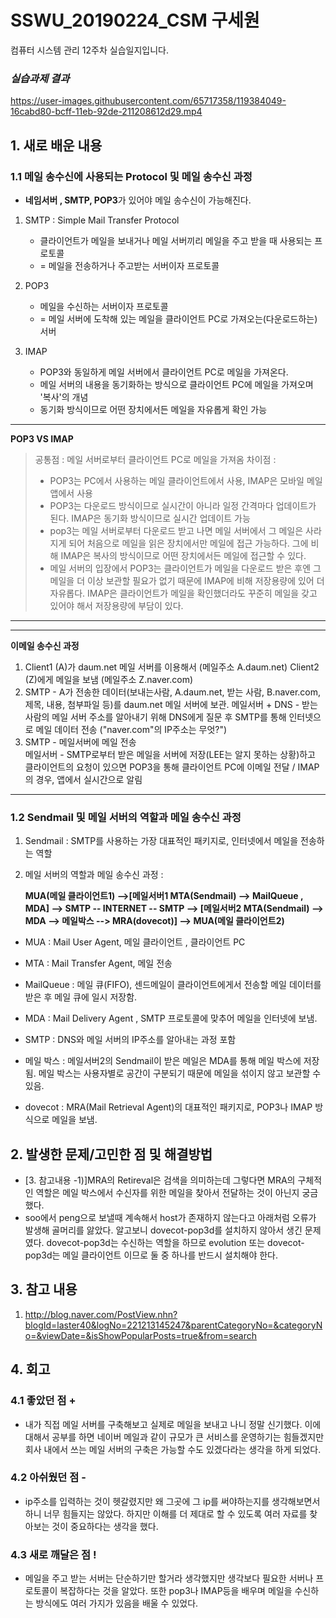 # SSWU_20190224_CSM 구세원 

컴퓨터 시스템 관리 12주차 실습일지입니다.

### *실습과제 결과*


https://user-images.githubusercontent.com/65717358/119384049-16cabd80-bcff-11eb-92de-211208612d29.mp4


 
## 1. 새로 배운 내용

### 1.1 메일 송수신에 사용되는 Protocol 및 메일 송수신 과정 
- **네임서버 , SMTP, POP3**가 있어야 메일 송수신이 가능해진다. 
1) SMTP : Simple Mail Transfer Protocol 
   - 클라이언트가 메일을 보내거나 메일 서버끼리 메일을 주고 받을 때 사용되는 프로토콜
   - = 메일을 전송하거나 주고받는 서버이자 프로토콜 
    
2) POP3
   - 메일을 수신하는 서버이자 프로토콜 
   - = 메일 서버에 도착해 있는 메일을 클라이언트 PC로 가져오는(다운로드하는) 서버
   
3) IMAP
   - POP3와 동일하게 메일 서버에서 클라이언트 PC로 메일을 가져온다. 
   - 메일 서버의 내용을 동기화하는 방식으로 클라이언트 PC에 메일을 가져오며 '복사'의 개념 
   - 동기화 방식이므로 어떤 장치에서든 메일을 자유롭게 확인 가능 

--- 
**POP3 VS IMAP**

> 공통점 : 메일 서버로부터 클라이언트 PC로 메일을 가져옴
> 차이점 :
> - POP3는 PC에서 사용하는 메일 클라이언트에서 사용, IMAP은 모바일 메일 앱에서 사용 
> - POP3는 다운로드 방식이므로 실시간이 아니라 일정 간격마다 업데이트가 된다. IMAP은 동기화 방식이므로 실시간 업데이트 가능 
> - pop3는 메일 서버로부터 다운로드 받고 나면 메일 서버에서 그 메일은 사라지게 되어 처음으로 메일을 읽은 장치에서만 메일에 접근 가능하다. 
> 그에 비해 IMAP은 복사의 방식이므로 어떤 장치에서든 메일에 접근할 수 있다. 
> - 메일 서버의 입장에서 POP3는 클라이언트가 메일을 다운로드 받은 후엔 그 메일을 더 이상 보관할 필요가 없기 때문에 IMAP에 비해 저장용량에 있어 더 자유롭다. 
> IMAP은 클라이언트가 메일을 확인했더라도 꾸준히 메일을 갖고 있어야 해서 저장용량에 부담이 있다. 

---

---
**이메일 송수신 과정**
1. Client1 (A)가 daum.net 메일 서버를 이용해서 (메일주소 A.daum.net) Client2 (Z)에게 메일을 보냄 (메일주소 Z.naver.com)
2. SMTP - A가 전송한 데이터(보내는사람, A.daum.net, 받는 사람, B.naver.com, 제목, 내용, 첨부파일 등)를 daum.net 메일 서버에 보관.
   메일서버 + DNS - 받는 사람의 메일 서버 주소를 알아내기 위해 DNS에게 질문 후 SMTP를 통해 인터넷으로 메일 데이터 전송 ("naver.com"의 IP주소는 무엇?")
3. SMTP - 메일서버에 메일 전송  
   메일서버 - SMTP로부터 받은 메일을 서버에 저장(LEE는 알지 못하는 상황)하고 클라이언트의 요청이 있으면 POP3을 통해 클라이언트 PC에 이메일 전달 / IMAP의 경우, 앱에서 실시간으로 알림
---

### 1.2 Sendmail 및 메일 서버의 역할과 메일 송수신 과정  
1) Sendmail :  SMTP를 사용하는 가장 대표적인 패키지로, 인터넷에서 메일을 전송하는 역할

2) 메일 서버의 역할과 메일 송수신 과정 : 

	**MUA(메일 클라이언트1) -->[메일서버1 MTA(Sendmail) --> MailQueue , MDA] --> SMTP -- INTERNET -- SMTP --> 
	[메일서버2 MTA(Sendmail) --> MDA --> 메일박스 --> MRA(dovecot)] --> MUA(메일 클라이언트2)** 

- MUA : Mail User Agent, 메일 클라이언트 , 클라이언트 PC

- MTA : Mail Transfer Agent, 메일 전송

- MailQueue : 메일 큐(FIFO), 센드메일이 클라이언트에게서 전송할 메일 데이터를 받은 후 메일 큐에 일시 저장함. 

- MDA : Mail Delivery Agent , SMTP 프로토콜에 맞추어 메일을 인터넷에 보냄. 

- SMTP : DNS와 메일 서버의 IP주소를 알아내는 과정 포함 

- 메일 박스 : 메일서버2의 Sendmail이 받은 메일은 MDA를 통해 메일 박스에 저장됨. 메일 박스는 사용자별로 공간이 구분되기 때문에 메일을 섞이지 않고 보관할 수 있음. 

- dovecot : MRA(Mail Retrieval Agent)의 대표적인 패키지로, POP3나 IMAP 방식으로 메일을 보냄. 

## 2. 발생한 문제/고민한 점 및 해결방법

- [3. 참고내용 -1)]MRA의 Retireval은 검색을 의미하는데 그렇다면 MRA의 구체적인 역할은 메일 박스에서 수신자를 위한 메일을 찾아서 전달하는 것이 아닌지 궁금했다. 
- soo에서 peng으로 보낼때 계속해서 host가 존재하지 않는다고 아래처럼 오류가 발생해 골머리를 앓았다. 알고보니 dovecot-pop3d를 설치하지 않아서 생긴 문제였다. dovecot-pop3d는 수신하는 역할을 하므로 evolution 또는 dovecot-pop3d는 메일 클라이언트 이므로 둘 중 하나를 반드시 설치해야 한다.

 

## 3. 참고 내용

1) http://blog.naver.com/PostView.nhn?blogId=laster40&logNo=221213145247&parentCategoryNo=&categoryNo=&viewDate=&isShowPopularPosts=true&from=search


## 4. 회고    
    
### 4.1 좋았던 점 +
	
- 내가 직접 메일 서버를 구축해보고 실제로 메일을 보내고 나니 정말 신기했다. 이에 대해서 공부를 하면 네이버 메일과 같이 규모가 큰 서비스를 운영하기는 힘들겠지만 회사 내에서 쓰는 메일 서버의 구축은 가능할 수도 있겠다라는 생각을 하게 되었다. 

### 4.2 아쉬웠던 점 -
	
- ip주소를 입력하는 것이 헷갈렸지만 왜 그곳에 그 ip를 써야하는지를 생각해보면서 하니 너무 힘들지는 않았다. 하지만 이해를 더 제대로 할 수 있도록 여러 자료를 찾아보는 것이 중요하다는 생각을 했다.  

### 4.3 새로 깨달은 점 !

- 메일을 주고 받는 서버는 단순하기만 할거라 생각했지만 생각보다 필요한 서버나 프로토콜이 복잡하다는 것을 알았다. 또한 pop3나 IMAP등을 배우며 메일을 수신하는 방식에도 여러 가지가 있음을 배울 수 있었다. 

